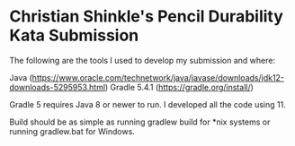 # Christian Shinkle's Pencil Durability Kata Submission

The following are the tools I used to develop my submission and where:

Java (https://www.oracle.com/technetwork/java/javase/downloads/jdk12-downloads-5295953.html)
Gradle 5.4.1 (https://gradle.org/install/)

Gradle 5 requires Java 8 or newer to run. I developed all the code using 11. 

Build should be as simple as running gradlew build for *nix systems or running gradlew.bat for Windows. 
